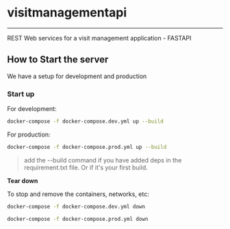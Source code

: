 # visitmanagementapi

---

REST Web services for a visit management application - FASTAPI

## How to Start the server

We have a setup for development and production

### Start up

For development:

```zsh
docker-compose -f docker-compose.dev.yml up --build
```

For production:

```zsh
docker-compose -f docker-compose.prod.yml up --build
```

> add the --build command if you have added deps in the requirement.txt file. Or if it's your first build.

**Tear down**

To stop and remove the containers, networks, etc:

```zsh
docker-compose -f docker-compose.dev.yml down
```

```zsh
docker-compose -f docker-compose.prod.yml down
```
